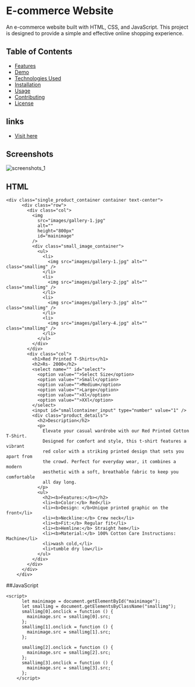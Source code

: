 # E-commerce Website

An e-commerce website built with HTML, CSS, and JavaScript. This project is designed to provide a simple and effective online shopping experience.

## Table of Contents

- [Features](#features)
- [Demo](#demo)
- [Technologies Used](#technologies-used)
- [Installation](#installation)
- [Usage](#usage)
- [Contributing](#contributing)
- [License](#license)

## links

- [Visit here](https://adityamishras.github.io/Ecommerce_1)

## Screenshots

![screenshots_1](https://github.com/adityamishras/Ecommerce_1/assets/136791974/f2519b5c-d7bb-4778-b2c7-b8378200b235)

## HTML

```
<div class="single_product_container container text-center">
      <div class="row">
        <div class="col">
          <img
            src="images/gallery-1.jpg"
            alt=""
            height="800px"
            id="mainimage"
          />
          <div class="small_image_container">
            <ul>
              <li>
                <img src="images/gallery-1.jpg" alt="" class="smallimg" />
              </li>
              <li>
                <img src="images/gallery-2.jpg" alt="" class="smallimg" />
              </li>
              <li>
                <img src="images/gallery-3.jpg" alt="" class="smallimg" />
              </li>
              <li>
                <img src="images/gallery-4.jpg" alt="" class="smallimg" />
              </li>
            </ul>
          </div>
        </div>
        <div class="col">
          <h1>Red Printed T-Shirts</h1>
          <h2>Rs- 2000</h2>
          <select name="" id="select">
            <option value="">Select Size</option>
            <option value="">Small</option>
            <option value="">Medium</option>
            <option value="">Large</option>
            <option value="">Xl</option>
            <option value="">XXl</option>
          </select>
          <input id="smallcontainer_input" type="number" value="1" />
          <div class="product_details">
            <h2>Description</h2>
            <p>
              Elevate your casual wardrobe with our Red Printed Cotton T-Shirt.
              Designed for comfort and style, this t-shirt features a vibrant
              red color with a striking printed design that sets you apart from
              the crowd. Perfect for everyday wear, it combines a modern
              aesthetic with a soft, breathable fabric to keep you comfortable
              all day long.
            </p>
            <ul>
              <h2><b>Features:</b></h2>
              <li><b>Color:</b> Red</li>
              <li><b>Design: </b>Unique printed graphic on the front</li>
              <li><b>Neckline:</b> Crew neck</li>
              <li><b>Fit:</b> Regular fit</li>
              <li><b>Hemline:</b> Straight hem</li>
              <li><b>Material:</b> 100% Cotton Care Instructions: Machine</li>
              <li>wash cold,</li>
              <li>tumble dry low</li>
            </ul>
          </div>
        </div>
      </div>
    </div>

```

##JavaScript

```
<script>
      let mainimage = document.getElementById("mainimage");
      let smallimg = document.getElementsByClassName("smallimg");
      smallimg[0].onclick = function () {
        mainimage.src = smallimg[0].src;
      };
      smallimg[1].onclick = function () {
        mainimage.src = smallimg[1].src;
      };

      smallimg[2].onclick = function () {
        mainimage.src = smallimg[2].src;
      };
      smallimg[3].onclick = function () {
        mainimage.src = smallimg[3].src;
      };
    </script>
```
